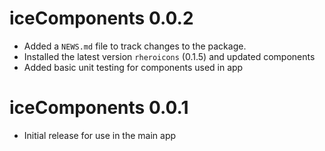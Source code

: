 # iceComponents 0.0.2

* Added a `NEWS.md` file to track changes to the package.
* Installed the latest version `rheroicons` (0.1.5) and updated components
* Added basic unit testing for components used in app

# iceComponents 0.0.1

* Initial release for use in the main app